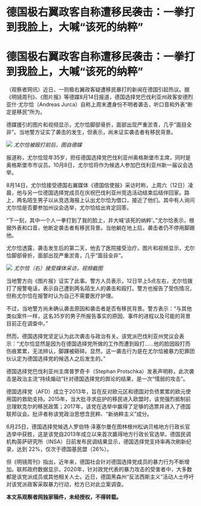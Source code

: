 # 德国极右翼政客自称遭移民袭击：一拳打到我脸上，大喊“该死的纳粹”

# 德国极右翼政客自称遭移民袭击：一拳打到我脸上，大喊“该死的纳粹”

（观察者网讯）近日，一则极右翼政客疑遭移民暴打的新闻在德国引起热议。据《明镜周刊》、《图片报》等德媒8月14日报道，德国选择党巴伐利亚州政客安德烈亚什·尤尔恰（Andreas
Jurca）自称上周末遭身份不明者袭击，听口音和外表“断定是移民”所为。

德媒援引的图片和视频显示，尤尔恰脚部骨折，面部出现严重淤青，几乎“面目全非”。当地警方证实了袭击的发生，但表示，尚未证实袭击者有移民背景。

![](https://inews.gtimg.com/newsapp_bt/0/15816736417/1000) _尤尔恰被殴打前后，图自德媒_

报道称，尤尔恰现年35岁，担任德国选择党巴伐利亚州奥格斯堡市主席，同时是奥格斯堡市市议员。10月8日，尤尔恰将作为候选人参加巴伐利亚州新一届议会选举。

8月14日，尤尔恰接受德国右翼媒体《德国信使报》采访时称，上周六（12日）凌晨，他与另一位德国选择党成员在庆祝巴伐利亚州竞选活动结束后结伴回家。路上，两名陌生男子以从竞选海报上认出尤尔恰为借口，接近了他们。其中有人询问尤尔恰是否要参加州议会选举，尤尔恰给出肯定回答。

“下一刻，其中一个人一拳打到了我的脸上，并大喊‘该死的纳粹’。”尤尔恰表示，根据外表和口音，他断定袭击者有移民背景。当他躺在地上后，袭击者仍不停用脚踢他。

尤尔恰透露，袭击发生后的第二天，他去了医院接受治疗。图片和视频显示，尤尔恰脚部骨折，面部出现严重淤青，几乎“面目全非”。

![](https://inews.gtimg.com/newsapp_bt/0/15816736418/1000) _尤尔恰（右）接受媒体采访，视频截图_

当地警方向《图片报》证实了此事。警方人员表示，12日早上5点左右，尤尔恰拨打了报警电话，表示自己遭到两名陌生人的袭击和殴打。警方也报告了受伤情况，但称尤尔恰在报警时认为自己不需要医疗护理。

不过，当地警方尚未确认袭击原因和袭击者是否有移民背景。警方表示：“与其他类似案件一样，这名35岁的男子所报告事实的原因、事件的进程以及可能的背景目前正在调查中。”

然而，德国选择党坚定认为此次袭击与政治有关。该党派巴伐利亚州党议会表示：“尤尔恰显然是因为在德国选择党所做的工作而遭到殴打……他的脸因殴打而伤痕累累，无法辨认，脚踝被砸碎。显然，这一袭击行为是在尤尔恰被暴力犯罪团伙认定为德国选择党的候选人之后发生的。”

德国选择党巴伐利亚州主席普罗奇卡（Stephan
Protschka）发表声明称，此次袭击是政治主流“持续煽动”针对德国选择党的舆论的结果，是一次“懦弱的攻击”。

德国选择党（AFD）成立于2013年，旨在反对欧元区和德国对负债累累的欧元使用国的救助支持。2015年，当大批寻求庇护的移民进入欧盟时，该党强烈抵制前总理默克尔的移民政策；2017年，该党在选举中赢得了足够的选票并进入了德国联邦议会。批评者称该党政治思想含民粹、“新纳粹主义”成分。

6月25日，德国选择党候选人罗伯特·泽塞尔曼在图林根州松讷贝格地方行政长官选举中获胜，这是该党自2013年成立以来首次赢得地方行政长官选举。德国民调机构英萨研究所（INSA）日前发布民调结果显示，德国选择党支持率再次刷新纪录，达到
22%，仅次于德国基民盟（26%）。

但《明镜周刊》指出，近年来，德国社会针对德国选择党成员的暴力行为不断增加。联邦政府数据显示，2020年，针对政党代表的暴力攻击的受害者中，大多数都是该党派成员或其他相关人士。近日，德国黑森州“反法西斯主义”活动人士呼吁对该党派政客采取暴力行动，检方已对此立案调查。

**本文系观察者网独家稿件，未经授权，不得转载。**

